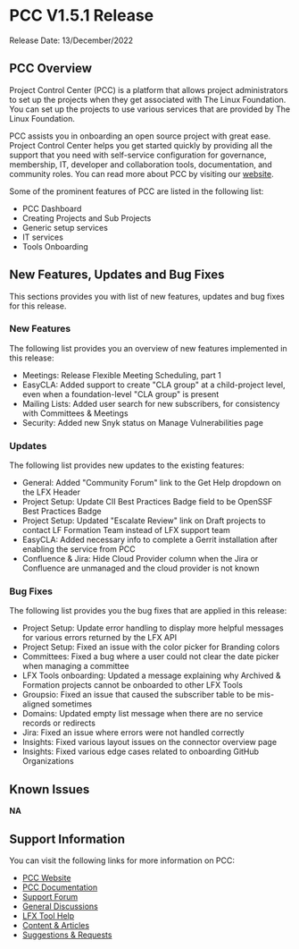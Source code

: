 # PCC V1.5.1 Release

Release Date: 13/December/2022

## PCC Overview

Project Control Center (PCC) is a platform that allows project administrators to set up the projects when they get associated with The Linux Foundation. You can set up the projects to use various services that are provided by The Linux Foundation.

PCC assists you in onboarding an open source project with great ease. Project Control Center helps you get started quickly by providing all the support that you need with self-service configuration for governance, membership, IT, developer and collaboration tools, documentation, and community roles. You can read more about PCC by visiting our [website](https://lfx.linuxfoundation.org/tools/project-control-center).

Some of the prominent features of PCC are listed in the following list:

* PCC Dashboard
* Creating Projects and Sub Projects
* Generic setup services
* IT services
* Tools Onboarding

## New Features, Updates and Bug Fixes

This sections provides you with list of new features, updates and bug fixes for this release.

### New Features

The following list provides you an overview of new features implemented in this release:

* Meetings: Release Flexible Meeting Scheduling, part 1
* EasyCLA: Added support to create "CLA group" at a child-project level, even when a foundation-level "CLA group" is present
* Mailing Lists: Added user search for new subscribers, for consistency with Committees & Meetings
* Security: Added new Snyk status on Manage Vulnerabilities page

### Updates

The following list provides new updates to the existing features:&#x20;

* General: Added "Community Forum" link to the Get Help dropdown on the LFX Header
* Project Setup: Update CII Best Practices Badge field to be OpenSSF Best Practices Badge
* Project Setup: Updated "Escalate Review" link on Draft projects to contact LF Formation Team instead of LFX support team
* EasyCLA: Added necessary info to complete a Gerrit installation after enabling the service from PCC
* Confluence & Jira: Hide Cloud Provider column when the Jira or Confluence are unmanaged and the cloud provider is not known

### Bug Fixes

The following list provides you the bug fixes that are applied in this release:

* Project Setup: Update error handling to display more helpful messages for various errors returned by the LFX API
* Project Setup: Fixed an issue with the color picker for Branding colors
* Committees: Fixed a bug where a user could not clear the date picker when managing a committee
* LFX Tools onboarding: Updated a message explaining why Archived & Formation projects cannot be onboarded to other LFX Tools
* Groupsio: Fixed an issue that caused the subscriber table to be mis-aligned sometimes
* Domains: Updated empty list message when there are no service records or redirects
* Jira: Fixed an issue where errors were not handled correctly
* Insights: Fixed various layout issues on the connector overview page
* Insights: Fixed various edge cases related to onboarding GitHub Organizations

## Known Issues <a href="#lfxprojectcontrolcenter-pcc-releasenotes-knownissues" id="lfxprojectcontrolcenter-pcc-releasenotes-knownissues"></a>

**NA**

## Support Information <a href="#lfxprojectcontrolcenter-pcc-releasenotes-supportinformation" id="lfxprojectcontrolcenter-pcc-releasenotes-supportinformation"></a>

You can visit the following links for more information on PCC:

* [PCC Website](https://lfx.linuxfoundation.org/tools/project-control-center)
* [PCC Documentation](https://docs.linuxfoundation.org/lfx/project-control-center-pre-release)
* [Support Forum](https://community.lfx.dev)
* [General Discussions](https://community.lfx.dev/c/lfx-general-discussion/72)
* [LFX Tool Help](https://community.lfx.dev/c/help/62)
* [Content & Articles](https://community.lfx.dev/c/content-articles/58)
* [Suggestions & Requests](https://community.lfx.dev/c/suggestion-box/70)
